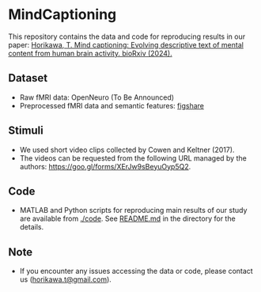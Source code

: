 # MindCaptioning
This repository contains the data and code for reproducing results in our paper: <a href="https://doi.org/10.1101/2024.04.23.590673">Horikawa, T. Mind captioning: Evolving descriptive text of mental content from human brain activity. bioRxiv (2024).</a>
## Dataset
- Raw fMRI data: OpenNeuro (To Be Announced)
- Preprocessed fMRI data and semantic features: <a href="https://doi.org/10.6084/m9.figshare.25808179">figshare</a>
## Stimuli
- We used short video clips collected by Cowen and Keltner (2017).
- The videos can be requested from the following URL managed by the authors: https://goo.gl/forms/XErJw9sBeyuOyp5Q2.
## Code
- MATLAB and Python scripts for reproducing main results of our study are available from [./code](code/). See [README.md](code/README.md) in the directory for the details.
## Note
- If you encounter any issues accessing the data or code, please contact us (horikawa.t@gmail.com).
